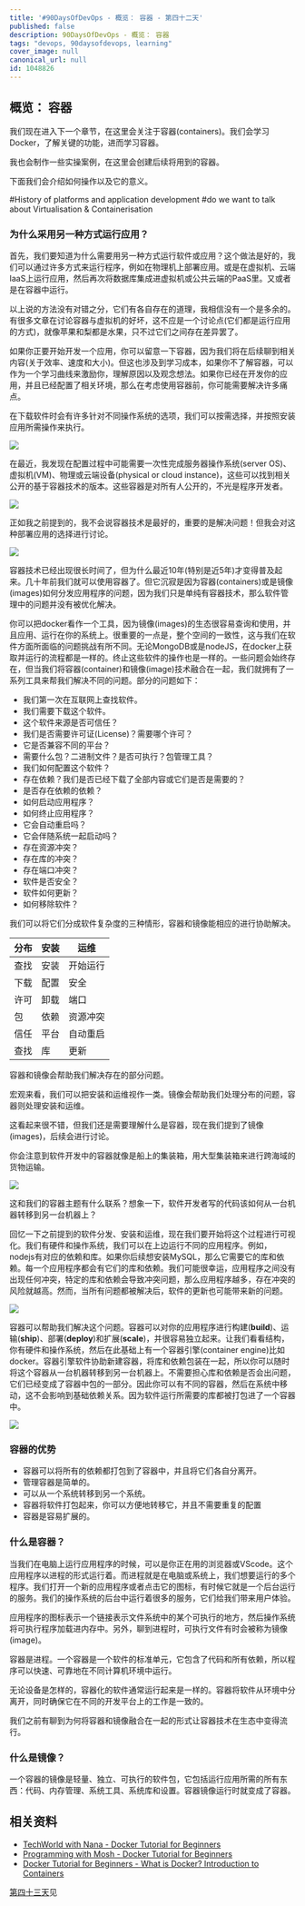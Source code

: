 ```yaml
---
title: '#90DaysOfDevOps - 概览： 容器 - 第四十二天'
published: false
description: 90DaysOfDevOps - 概览： 容器
tags: "devops, 90daysofdevops, learning"
cover_image: null
canonical_url: null
id: 1048826
---
```

## 概览： 容器

我们现在进入下一个章节，在这里会关注于容器(containers)。我们会学习Docker，了解关键的功能，进而学习容器。

我也会制作一些实操案例，在这里会创建后续将用到的容器。

下面我们会介绍如何操作以及它的意义。

#History of platforms and application development
#do we want to talk about Virtualisation & Containerisation 

### 为什么采用另一种方式运行应用？

首先，我们要知道为什么需要用另一种方式运行软件或应用？这个做法是好的，我们可以通过许多方式来运行程序，例如在物理机上部署应用。或是在虚拟机、云端IaaS上运行应用，然后再次将数据库集成进虚拟机或公共云端的PaaS里。又或者是在容器中运行。

以上说的方法没有对错之分，它们有各自存在的道理，我相信没有一个是多余的。有很多文章在讨论容器与虚拟机的好坏，这不应是一个讨论点(它们都是运行应用的方式)，就像苹果和梨都是水果，只不过它们之间存在差异罢了。

如果你正要开始开发一个应用，你可以留意一下容器，因为我们将在后续聊到相关内容(关于效率、速度和大小)。但这也涉及到学习成本，如果你不了解容器，可以作为一个学习曲线来激励你，理解原因以及观念想法。如果你已经在开发你的应用，并且已经配置了相关环境，那么在考虑使用容器前，你可能需要解决许多痛点。

在下载软件时会有许多针对不同操作系统的选项，我们可以按需选择，并按照安装应用所需操作来执行。

![](../../Days/Images/Day42_Containers1.png)

在最近，我发现在配置过程中可能需要一次性完成服务器操作系统(server OS)、虚拟机(VM)、物理或云端设备(physical or cloud instance)，这些可以找到相关公开的基于容器技术的版本。这些容器是对所有人公开的，不光是程序开发者。

![](../../Days/Images/Day42_Containers2.png)

正如我之前提到的，我不会说容器技术是最好的，重要的是解决问题！但我会对这种部署应用的选择进行讨论。

![](../../Days/Images/Day42_Containers4.png)

容器技术已经出现很长时间了，但为什么最近10年(特别是近5年)才变得普及起来。几十年前我们就可以使用容器了。但它沉寂是因为容器(containers)或是镜像(images)如何分发应用程序的问题，因为我们只是单纯有容器技术，那么软件管理中的问题并没有被优化解决。

你可以把docker看作一个工具，因为镜像(images)的生态很容易查询和使用，并且应用、运行在你的系统上。很重要的一点是，整个空间的一致性，这与我们在软件方面所面临的问题挑战有所不同。无论MongoDB或是nodeJS，在docker上获取并运行的流程都是一样的。终止这些软件的操作也是一样的。一些问题会始终存在，但当我们将容器(container)和镜像(image)技术融合在一起，我们就拥有了一系列工具来帮我们解决不同的问题。部分的问题如下：

- 我们第一次在互联网上查找软件。
- 我们需要下载这个软件。
- 这个软件来源是否可信任？
- 我们是否需要许可证(License)？需要哪个许可？
- 它是否兼容不同的平台？
- 需要什么包？二进制文件？是否可执行？包管理工具？
- 我们如何配置这个软件？
- 存在依赖？我们是否已经下载了全部内容或它们是否是需要的？
- 是否存在依赖的依赖？
- 如何启动应用程序？
- 如何终止应用程序？
- 它会自动重启吗？
- 它会伴随系统一起启动吗？
- 存在资源冲突？
- 存在库的冲突？
- 存在端口冲突？
- 软件是否安全？
- 软件如何更新？
- 如何移除软件？

我们可以将它们分成软件复杂度的三种情形，容器和镜像能相应的进行协助解决。

| 分布 | 安装 | 运维          |
| ------------ | ------------ | -----------------  |
| 查找         | 安装      | 开始运行      |
| 下载         | 配置      | 安全          |
| 许可         | 卸载      | 端口          |
| 包           | 依赖      | 资源冲突      |
| 信任         | 平台      | 自动重启      |
| 查找         | 库        | 更新         |

容器和镜像会帮助我们解决存在的部分问题。

宏观来看，我们可以把安装和运维视作一类。镜像会帮助我们处理分布的问题，容器则处理安装和运维。

这看起来很不错，但我们还是需要理解什么是容器，现在我们提到了镜像(images)，后续会进行讨论。

你会注意到软件开发中的容器就像是船上的集装箱，用大型集装箱来进行跨海域的货物运输。

![](../../Days/Images/Day42_Containers5.png)

这和我们的容器主题有什么联系？想象一下，软件开发者写的代码该如何从一台机器转移到另一台机器上？

回忆一下之前提到的软件分发、安装和运维，现在我们要开始将这个过程进行可视化。我们有硬件和操作系统，我们可以在上边运行不同的应用程序。例如，nodejs有对应的依赖和库。如果你后续想安装MySQL，那么它需要它的库和依赖。每一个应用程序都会有它们的库和依赖。我们可能很幸运，应用程序之间没有出现任何冲突，特定的库和依赖会导致冲突问题，那么应用程序越多，存在冲突的风险就越高。然而，当所有问题都被解决后，软件的更新也可能带来新的问题。

![](../../Days/Images/Day42_Containers6.png)

容器可以帮助我们解决这个问题。容器可以对你的应用程序进行构建(**build**)、运输(**ship**)、部署(**deploy**)和扩展(**scale**)，并很容易独立起来。让我们看看结构，你有硬件和操作系统，然后在此基础上有一个容器引擎(container engine)比如docker。容器引擎软件协助新建容器，将库和依赖包装在一起，所以你可以随时将这个容器从一台机器转移到另一台机器上。不需要担心库和依赖是否会出问题，它们已经变成了容器中包的一部分。因此你可以有不同的容器，然后在系统中移动，这不会影响到基础依赖关系。因为软件运行所需要的库都被打包进了一个容器中。

![](../../Days/Images/Day42_Containers7.png)

### 容器的优势

- 容器可以将所有的依赖都打包到了容器中，并且将它们各自分离开。
- 管理容器是简单的。
- 可以从一个系统转移到另一个系统。
- 容器将软件打包起来，你可以方便地转移它，并且不需要重复的配置
- 容器是容易扩展的。

### 什么是容器？

当我们在电脑上运行应用程序的时候，可以是你正在用的浏览器或VScode。这个应用程序以进程的形式运行着。而进程就是在电脑或系统上，我们想要运行的多个程序。我们打开一个新的应用程序或者点击它的图标，有时候它就是一个后台运行的服务。我们的操作系统的后台中运行着很多的服务，它们给我们带来用户体验。

应用程序的图标表示一个链接表示文件系统中的某个可执行的地方，然后操作系统将可执行程序加载进内存中。另外，聊到进程时，可执行文件有时会被称为镜像(image)。

容器是进程。一个容器是一个软件的标准单元，它包含了代码和所有依赖，所以程序可以快速、可靠地在不同计算机环境中运行。

无论设备是怎样的，容器化的软件通常运行起来是一样的。容器将软件从环境中分离开，同时确保它在不同的开发平台上的工作是一致的。

我们之前有聊到为何将容器和镜像融合在一起的形式让容器技术在生态中变得流行。

### 什么是镜像？

一个容器的镜像是轻量、独立、可执行的软件包，它包括运行应用所需的所有东西：代码、内存管理、系统工具、系统库和设置。容器镜像运行时就变成了容器。

## 相关资料

- [TechWorld with Nana - Docker Tutorial for Beginners](https://www.youtube.com/watch?v=3c-iBn73dDE)
- [Programming with Mosh - Docker Tutorial for Beginners](https://www.youtube.com/watch?v=pTFZFxd4hOI)
- [Docker Tutorial for Beginners - What is Docker? Introduction to Containers](https://www.youtube.com/watch?v=17Bl31rlnRM&list=WL&index=128&t=61s)

[第四十三天](day43.md)见
